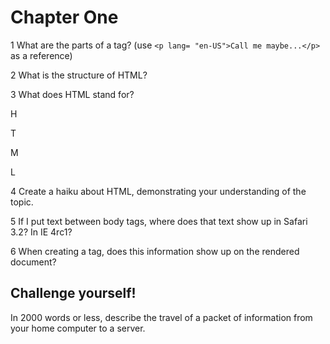 # Chapter One

1 What are the parts of a tag? (use `<p lang= "en-US">Call me maybe...</p>` as a reference)


2 What is the structure of HTML?


3 What does HTML stand for?

  H
  
  T
  
  M
  
  L
  
4 Create a haiku about HTML, demonstrating your understanding of the topic.



5 If I put text between body tags, where does that text show up in Safari 3.2? In IE 4rc1?

6 When creating a <head> tag, does this information show up on the rendered document?

## Challenge yourself!

In 2000 words or less, describe the travel of a packet of information from your home computer to a server.